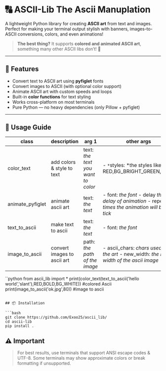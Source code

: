 # 🔠 ASCII-Lib The Ascii Manuplation

A lightweight Python library for creating **ASCII art** from text and images.  
Perfect for making your terminal output stylish with banners, images-to-ASCII conversions, colors, and even animations!  

> **The best thing?** It supports **colored and animated ASCII art**, something many other ASCII libs don’t! 🚀

---

## 🚀 Features

- Convert text to ASCII art using **pyfiglet** fonts  
- Convert images to ASCII (with optional color support)  
- Animate ASCII art with custom speeds and loops  
- Built-in **color functions** for text styling  
- Works cross-platform on most terminals  
- Pure Python — no heavy dependencies (only Pillow + pyfiglet)

---

## 📸 Usage Guide
| class            | description                 | arg 1                              | other args                                                                                      |
|------------------|-----------------------------|------------------------------------|-------------------------------------------------------------------------------------------------|
| color_text       | add colors & style to text  | text: *the text you want to color* | - `*`styles: *the styles like RED,BG_BRIGHT_GREEN,BOLD                                          |
| animate_pyfiglet | animate ascii art           | text: *the text*                   | - font: *the font* - delay *the delay of animation* - repeat *times the animation will be tick* |
| text_to_ascii    | make text to ascii          | text: *the text*                   | - font: *the font*                                                                              |
| image_to_ascii   | convert images to ascii art | path: *the path of the image*      | - ascii_chars: *chars used in the art* - new_width: *the new width of the ascii image*          |

``python
from ascii_lib import *
print(color_text(text_to_ascii('hello world','slant'),RED,BOLD,BG_WHITE)) #colored Ascii
print(image_to_ascii('ok.jpg',80)) #image to ascii
```

## 📦 Installation

```bash
git clone https://github.com/Exoo25/ascii_lib/
cd ascii-lib
pip install .
```

## ⚠️ Important

> For best results, use terminals that support ANSI escape codes & UTF-8.
> Some terminals may show approximate colors or break formatting if unsupported.

